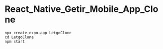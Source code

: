 # React_Native_Getir_Mobile_App_Clone

```
npx create-expo-app LetgoClone
cd LetgoClone
npm start
```
